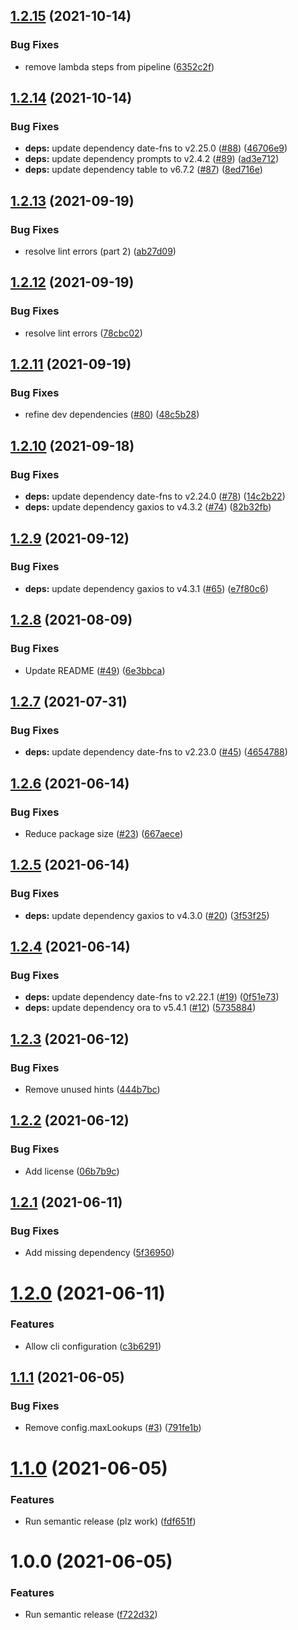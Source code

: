 ## [1.2.15](https://github.com/lachiejames/code-review-leaderboard/compare/v1.2.14...v1.2.15) (2021-10-14)


### Bug Fixes

* remove lambda steps from pipeline ([6352c2f](https://github.com/lachiejames/code-review-leaderboard/commit/6352c2fe003d4db4e19d451489eb97ef83e53d70))

## [1.2.14](https://github.com/lachiejames/code-review-leaderboard/compare/v1.2.13...v1.2.14) (2021-10-14)


### Bug Fixes

* **deps:** update dependency date-fns to v2.25.0 ([#88](https://github.com/lachiejames/code-review-leaderboard/issues/88)) ([46706e9](https://github.com/lachiejames/code-review-leaderboard/commit/46706e95d3cb47e893d92122a868c3b20b527aec))
* **deps:** update dependency prompts to v2.4.2 ([#89](https://github.com/lachiejames/code-review-leaderboard/issues/89)) ([ad3e712](https://github.com/lachiejames/code-review-leaderboard/commit/ad3e7120f74c7d69ca6df7c92b3eaa75fd81d00c))
* **deps:** update dependency table to v6.7.2 ([#87](https://github.com/lachiejames/code-review-leaderboard/issues/87)) ([8ed716e](https://github.com/lachiejames/code-review-leaderboard/commit/8ed716eed0f36958c02d7e8b079eb55644b3ad38))

## [1.2.13](https://github.com/lachiejames/code-review-leaderboard/compare/v1.2.12...v1.2.13) (2021-09-19)


### Bug Fixes

* resolve lint errors (part 2) ([ab27d09](https://github.com/lachiejames/code-review-leaderboard/commit/ab27d09a2c03b192d40a265cf7d3b43895fad3b2))

## [1.2.12](https://github.com/lachiejames/code-review-leaderboard/compare/v1.2.11...v1.2.12) (2021-09-19)


### Bug Fixes

* resolve lint errors ([78cbc02](https://github.com/lachiejames/code-review-leaderboard/commit/78cbc0288ec8e39b98ef62df15950c71192a5e0e))

## [1.2.11](https://github.com/lachiejames/code-review-leaderboard/compare/v1.2.10...v1.2.11) (2021-09-19)


### Bug Fixes

* refine dev dependencies ([#80](https://github.com/lachiejames/code-review-leaderboard/issues/80)) ([48c5b28](https://github.com/lachiejames/code-review-leaderboard/commit/48c5b28eac39a1ea14ca3f4c48791bb7da5002df))

## [1.2.10](https://github.com/lachiejames/code-review-leaderboard/compare/v1.2.9...v1.2.10) (2021-09-18)


### Bug Fixes

* **deps:** update dependency date-fns to v2.24.0 ([#78](https://github.com/lachiejames/code-review-leaderboard/issues/78)) ([14c2b22](https://github.com/lachiejames/code-review-leaderboard/commit/14c2b220210b9e0caaba6953b622b568739c2d88))
* **deps:** update dependency gaxios to v4.3.2 ([#74](https://github.com/lachiejames/code-review-leaderboard/issues/74)) ([82b32fb](https://github.com/lachiejames/code-review-leaderboard/commit/82b32fb1f650c2edba6974dcf10bdea9039f20df))

## [1.2.9](https://github.com/lachiejames/code-review-leaderboard/compare/v1.2.8...v1.2.9) (2021-09-12)


### Bug Fixes

* **deps:** update dependency gaxios to v4.3.1 ([#65](https://github.com/lachiejames/code-review-leaderboard/issues/65)) ([e7f80c6](https://github.com/lachiejames/code-review-leaderboard/commit/e7f80c65c7c760953fabca0174bd4baa9aa2fda6))

## [1.2.8](https://github.com/lachiejames/code-review-leaderboard/compare/v1.2.7...v1.2.8) (2021-08-09)


### Bug Fixes

* Update README ([#49](https://github.com/lachiejames/code-review-leaderboard/issues/49)) ([6e3bbca](https://github.com/lachiejames/code-review-leaderboard/commit/6e3bbca3da66c45cab30ffbd61e0157c61aaa2f3))

## [1.2.7](https://github.com/lachiejames/code-review-leaderboard/compare/v1.2.6...v1.2.7) (2021-07-31)


### Bug Fixes

* **deps:** update dependency date-fns to v2.23.0 ([#45](https://github.com/lachiejames/code-review-leaderboard/issues/45)) ([4654788](https://github.com/lachiejames/code-review-leaderboard/commit/465478883ee5ce584fd77caae75b8555f427b309))

## [1.2.6](https://github.com/lachiejames/code-review-leaderboard/compare/v1.2.5...v1.2.6) (2021-06-14)


### Bug Fixes

* Reduce package size ([#23](https://github.com/lachiejames/code-review-leaderboard/issues/23)) ([667aece](https://github.com/lachiejames/code-review-leaderboard/commit/667aece2c0618718176640b07a2d2a5bf27e8260))

## [1.2.5](https://github.com/lachiejames/code-review-leaderboard/compare/v1.2.4...v1.2.5) (2021-06-14)


### Bug Fixes

* **deps:** update dependency gaxios to v4.3.0 ([#20](https://github.com/lachiejames/code-review-leaderboard/issues/20)) ([3f53f25](https://github.com/lachiejames/code-review-leaderboard/commit/3f53f25fe72a02e2f95ac6b2cffb8ec06143ec77))

## [1.2.4](https://github.com/lachiejames/code-review-leaderboard/compare/v1.2.3...v1.2.4) (2021-06-14)


### Bug Fixes

* **deps:** update dependency date-fns to v2.22.1 ([#19](https://github.com/lachiejames/code-review-leaderboard/issues/19)) ([0f51e73](https://github.com/lachiejames/code-review-leaderboard/commit/0f51e739d99c83cf41ce5d07adb6fd7efc8f9956))
* **deps:** update dependency ora to v5.4.1 ([#12](https://github.com/lachiejames/code-review-leaderboard/issues/12)) ([5735884](https://github.com/lachiejames/code-review-leaderboard/commit/5735884f6e244eaeb9c916484a1d9db4f82a7af6))

## [1.2.3](https://github.com/lachiejames/code-review-leaderboard/compare/v1.2.2...v1.2.3) (2021-06-12)


### Bug Fixes

* Remove unused hints ([444b7bc](https://github.com/lachiejames/code-review-leaderboard/commit/444b7bccd379969efdada54b5efa7597bed726b1))

## [1.2.2](https://github.com/lachiejames/code-review-leaderboard/compare/v1.2.1...v1.2.2) (2021-06-12)


### Bug Fixes

* Add license ([06b7b9c](https://github.com/lachiejames/code-review-leaderboard/commit/06b7b9cd993dded863526049f90571ce33e11173))

## [1.2.1](https://github.com/lachiejames/code-review-leaderboard/compare/v1.2.0...v1.2.1) (2021-06-11)


### Bug Fixes

* Add missing dependency ([5f36950](https://github.com/lachiejames/code-review-leaderboard/commit/5f36950e225013c5c6097fa3a7e0c12567bc13e4))

# [1.2.0](https://github.com/lachiejames/code-review-leaderboard/compare/v1.1.1...v1.2.0) (2021-06-11)


### Features

* Allow cli configuration ([c3b6291](https://github.com/lachiejames/code-review-leaderboard/commit/c3b6291f64eee33c83abd16702737882f893ce8e))

## [1.1.1](https://github.com/lachiejames/code-review-leaderboard/compare/v1.1.0...v1.1.1) (2021-06-05)


### Bug Fixes

* Remove config.maxLookups ([#3](https://github.com/lachiejames/code-review-leaderboard/issues/3)) ([791fe1b](https://github.com/lachiejames/code-review-leaderboard/commit/791fe1bacb7256908cf80eb4eb9c06e5d7b044ac))

# [1.1.0](https://github.com/lachiejames/code-review-leaderboard/compare/v1.0.0...v1.1.0) (2021-06-05)


### Features

* Run semantic release (plz work) ([fdf651f](https://github.com/lachiejames/code-review-leaderboard/commit/fdf651f0543184d59478a2aa8410a66f684b02b6))

# 1.0.0 (2021-06-05)


### Features

* Run semantic release ([f722d32](https://github.com/lachiejames/code-review-leaderboard/commit/f722d3269853f24338deb8fb997aec350acbc738))
